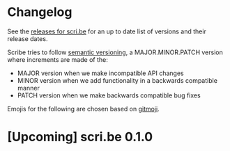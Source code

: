 # Changelog

See the [releases for scri.be](https://github.com/scribe-org/scri.be/releases) for an up to date list of versions and their release dates.

Scribe tries to follow [semantic versioning](https://semver.org/), a MAJOR.MINOR.PATCH version where increments are made of the:

- MAJOR version when we make incompatible API changes
- MINOR version when we add functionality in a backwards compatible manner
- PATCH version when we make backwards compatible bug fixes

Emojis for the following are chosen based on [gitmoji](https://gitmoji.dev/).

# [Upcoming] scri.be 0.1.0
